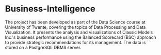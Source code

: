 # Business-Intelligence
The project has been developed as part of the Data Science course at University of Twente, covering the topics of Data Processing and Data Visualization. 
It presents the analysis and visualizations of Classic Models Inc.'s business performance using the Balanced Scorecard (BSC) approach to provide strategic recommendations for its management. 
The data is stored on a PostgreSQL DBMS server.

